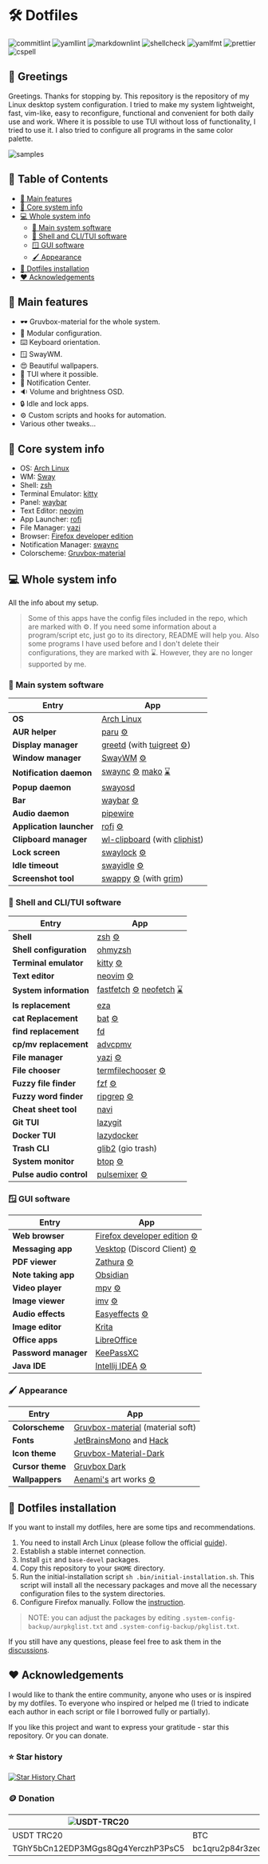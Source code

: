 # :hammer_and_wrench: Dotfiles

![commitlint](https://img.shields.io/github/actions/workflow/status/CelticBoozer/dotfiles/commitlint.yaml?branch=master&label=commitlint)
![yamllint](https://img.shields.io/github/actions/workflow/status/CelticBoozer/dotfiles/yamllint.yaml?branch=master&label=yamllint)
![markdownlint](https://img.shields.io/github/actions/workflow/status/CelticBoozer/dotfiles/markdownlint.yaml?branch=master&label=markdownlint)
![shellcheck](https://img.shields.io/github/actions/workflow/status/CelticBoozer/dotfiles/shellcheck.yaml?branch=master&label=shellcheck)
![yamlfmt](https://img.shields.io/github/actions/workflow/status/CelticBoozer/dotfiles/yamlfmt.yaml?branch=master&label=yamlfmt)
![prettier](https://img.shields.io/github/actions/workflow/status/CelticBoozer/dotfiles/prettier.yaml?branch=master&label=prettier)
![cspell](https://img.shields.io/github/actions/workflow/status/CelticBoozer/dotfiles/cspell.yaml?branch=master&label=cspell)

## :wave: Greetings

Greetings. Thanks for stopping by. This repository is the repository of my Linux
desktop system configuration. I tried to make my system lightweight, fast,
vim-like, easy to reconfigure, functional and convenient for both daily use and
work. Where it is possible to use TUI without loss of functionality, I tried to
use it. I also tried to configure all programs in the same color palette.

![samples](assets/final.png "Gallery")

## :bookmark_tabs: Table of Contents

- [:stars: Main features](#stars-main-features)
- [:brain: Core system info](#brain-core-system-info)
- [:computer: Whole system info](#computer-whole-system-info)
  - [:brain: Main system software](#brain-main-system-software)
  - [:shell: Shell and CLI/TUI software](#shell-shell-and-clitui-software)
  - [:window: GUI software](#window-gui-software)
  - [:paintbrush: Appearance](#paintbrush-appearance)
- [:rocket: Dotfiles installation](#rocket-dotfiles-installation)
- [:heart: Acknowledgements](#heart-acknowledgements)

## :stars: Main features

- :dark_sunglasses: Gruvbox-material for the whole system.
- :wrench: Modular configuration.
- :keyboard: Keyboard orientation.
- :window: SwayWM.
- :heart_eyes: Beautiful wallpapers.
- :floppy_disk: TUI where it possible.
- :bell: Notification Center.
- :sound: Volume and brightness OSD.
- :lock: Idle and lock apps.
- :gear: Custom scripts and hooks for automation.
- Various other tweaks...

## :brain: Core system info

- OS: [Arch Linux](https://archlinux.org/)
- WM: [Sway](https://github.com/swaywm/sway/)
- Shell: [zsh](https://github.com/zsh-users/zsh/)
- Terminal Emulator: [kitty](https://github.com/kovidgoyal/kitty/)
- Panel: [waybar](https://github.com/Alexays/Waybar/)
- Text Editor: [neovim](https://github.com/neovim/neovim/)
- App Launcher: [rofi](https://github.com/lbonn/rofi/)
- File Manager: [yazi](https://github.com/sxyazi/yazi/)
- Browser: [Firefox developer edition](https://www.mozilla.org/en-US/firefox/developer/)
- Notification Manager: [swaync](https://github.com/ErikReider/SwayNotificationCenter/)
- Colorscheme: [Gruvbox-material](https://github.com/sainnhe/gruvbox-material/)

## :computer: Whole system info

<!-- markdownlint-disable MD013 -->
All the info about my setup.

> Some of this apps have the config files included in the repo, which are
  marked with :gear:. If you need some information about a program/script etc,
  just go to its directory, README will help you.
  Also some programs I have used before and I don't delete their configurations,
  they are marked with :hourglass:. However, they are no longer supported by me.

### :brain: Main system software

| Entry                    | App                                                                                                                                                                       |
| ------------------------ | ------------------------------------------------------------------------------------------------------------------------------------------------------------------------- |
| **OS**                   | [Arch Linux](https://archlinux.org/)                                                                                                                                      |
| **AUR helper**           | [paru](https://github.com/Morganamilo/paru/) [:gear:](../.config/paru/)                                                                                                   |
| **Display manager**      | [greetd](https://sr.ht/~kennylevinsen/greetd/) (with [tuigreet](https://github.com/apognu/tuigreet/) [:gear:](../.system-config-backup/greetd/))                          |
| **Window manager**       | [SwayWM](https://github.com/swaywm/sway/) [:gear:](../.config/sway/)                                                                                                      |
| **Notification daemon**  | [swaync](https://github.com/ErikReider/SwayNotificationCenter/) [:gear:](../.config/swaync/)    [mako](https://github.com/emersion/mako/) [:hourglass:](../.config/mako/) |
| **Popup daemon**         | [swayosd](https://github.com/ErikReider/SwayOSD/)                                                                                                                         |
| **Bar**                  | [waybar](https://github.com/Alexays/Waybar/) [:gear:](../.config/waybar/)                                                                                                 |
| **Audio daemon**         | [pipewire](https://github.com/PipeWire/pipewire/)                                                                                                                         |
| **Application launcher** | [rofi](https://github.com/lbonn/rofi/) [:gear:](../.config/rofi/)                                                                                                         |
| **Clipboard manager**    | [wl-clipboard](https://github.com/bugaevc/wl-clipboard/) (with [cliphist](https://github.com/sentriz/cliphist/))                                                          |
| **Lock screen**          | [swaylock](https://github.com/jirutka/swaylock-effects/) [:gear:](../.config/swaylock/)                                                                                   |
| **Idle timeout**         | [swayidle](https://github.com/hyprwm/hypridle/) [:gear:](../.config/swayidle/)                                                                                            |
| **Screenshot tool**      | [swappy](https://github.com/jtheoof/swappy/) [:gear:](../.config/swayidle/) (with [grim](https://sr.ht/~emersion/grim/))                                                  |

### :shell: Shell and CLI/TUI software

| Entry                   | App                                                                                                                                                                                   |
| ----------------------- | ------------------------------------------------------------------------------------------------------------------------------------------------------------------------------------- |
| **Shell**               | [zsh](https://github.com/zsh-users/zsh/) [:gear:](../.zshrc)                                                                                                                          |
| **Shell configuration** | [ohmyzsh](https://github.com/ohmyzsh/ohmyzsh/)                                                                                                                                        |
| **Terminal emulator**   | [kitty](https://sw.kovidgoyal.net/kitty/) [:gear:](../.config/kitty/)                                                                                                                 |
| **Text editor**         | [neovim](https://neovim.io/) [:gear:](https://github.com/CelticBoozer/nvim-config/)                                                                                                   |
| **System information**  | [fastfetch](https://github.com/LinusDierheimer/fastfetch/) [:gear:](../.config/fastfetch/)    [neofetch](https://github.com/dylanaraps/neofetch/) [:hourglass:](../.config/neofetch/) |
| **ls replacement**      | [eza](https://github.com/eza-community/eza/)                                                                                                                                          |
| **cat Replacement**     | [bat](https://github.com/sharkdp/bat/) [:gear:](../.config/bat/)                                                                                                                      |
| **find replacement**    | [fd](https://github.com/sharkdp/fd/)                                                                                                                                                  |
| **cp/mv replacement**   | [advcpmv](https://github.com/jarun/advcpmv)                                                                                                                                           |
| **File manager**        | [yazi](https://github.com/sxyazi/yazi/) [:gear:](../.config/yazi/)                                                                                                                    |
| **File chooser**        | [termfilechooser](https://github.com/hunkyburrito/xdg-desktop-portal-termfilechooser/) [:gear:](../.config/xdg-desktop-portal-termfilechooser/)                                       |
| **Fuzzy file finder**   | [fzf](https://github.com/junegunn/fzf/)  [:gear:](../.fzfrc)                                                                                                                          |
| **Fuzzy word finder**   | [ripgrep](https://github.com/BurntSushi/ripgrep/) [:gear:](../.ripgreprc)                                                                                                             |
| **Cheat sheet tool**    | [navi](https://github.com/denisidoro/navi)                                                                                                                                            |
| **Git TUI**             | [lazygit](https://github.com/jesseduffield/lazygit/)                                                                                                                                  |
| **Docker TUI**          | [lazydocker](https://github.com/jesseduffield/lazydocker/)                                                                                                                            |
| **Trash CLI**           | [glib2](https://archlinux.org/packages/core/x86_64/glib2) (gio trash)                                                                                                                 |
| **System monitor**      | [btop](https://github.com/aristocratos/btop/) [:gear:](../.config/btop/)                                                                                                              |
| **Pulse audio control** | [pulsemixer](https://github.com/GeorgeFilipkin/pulsemixer/) [:gear:](../.config/pulsemixer.cfg)                                                                                       |

### :window: GUI software

| Entry                | App                                                                                                         |
| -------------------- | ----------------------------------------------------------------------------------------------------------- |
| **Web browser**      | [Firefox developer edition](https://www.mozilla.org/en-US/firefox/developer/) [:gear:](../.config/firefox/) |
| **Messaging app**    | [Vesktop](https://github.com/Vencord/Vesktop/) (Discord Client) [:gear:](../.config/vesktop/)               |
| **PDF viewer**       | [Zathura](https://github.com/pwmt/zathura/) [:gear:](../.config/zathura/)                                   |
| **Note taking app**  | [Obsidian](https://obsidian.md/)                                                                            |
| **Video player**     | [mpv](https://github.com/mpv-player/mpv/) [:gear:](../.config/mpv/)                                         |
| **Image viewer**     | [imv](https://github.com/eXeC64/imv/) [:gear:](../.config/imv/)                                             |
| **Audio effects**    | [Easyeffects](https://github.com/wwmm/easyeffects/) [:gear:](../.config/easyeffects/)                       |
| **Image editor**     | [Krita](https://krita.org/)                                                                                 |
| **Office apps**      | [LibreOffice](https://www.libreoffice.org/)                                                                 |
| **Password manager** | [KeePassXC](https://github.com/keepassxreboot/keepassxc/)                                                   |
| **Java IDE**         | [Intellij IDEA](https://www.jetbrains.com/idea/) [:gear:](../.ideavimrc)                                    |

### :paintbrush: Appearance

| Entry            | App                                                                                                           |
| ---------------- | ------------------------------------------------------------------------------------------------------------- |
| **Colorscheme**  | [Gruvbox-material](https://github.com/sainnhe/gruvbox-material/) (material soft)                              |
| **Fonts**        | [JetBrainsMono](https://www.jetbrains.com/es-es/lp/mono/) and [Hack](https://github.com/source-foundry/Hack/) |
| **Icon theme**   | [Gruvbox-Material-Dark](https://github.com/TheGreatMcPain/gruvbox-material-gtk/)                              |
| **Cursor theme** | [Gruvbox Dark](https://gitlab.com/cursors/simp1e/)                                                            |
| **Wallpappers**  | [Aenami's](https://www.instagram.com/aenami.art/) art works [:gear:](../.wallpaper/)                          |

## :rocket: Dotfiles installation

If you want to install my dotfiles, here are some tips and recommendations.

1. You need to install Arch Linux (please follow the official
   [guide](https://wiki.archlinux.org/title/Installation_guide)).
2. Establish a stable internet connection.
3. Install `git` and `base-devel` packages.
4. Copy this repository to your `$HOME` directory.
5. Run the initial-installation script `sh .bin/initial-installation.sh`. This
   script will install all the necessary packages and move all the necessary
   configuration files to the system directories.
6. Configure Firefox manually. Follow the [instruction](../.config/firefox/).

> NOTE: you can adjust the packages by editing
  `.system-config-backup/aurpkglist.txt` and `.system-config-backup/pkglist.txt`.

If you still have any questions, please feel free to ask them in the
[discussions](https://github.com/CelticBoozer/dotfiles/discussions/).

## :heart: Acknowledgements

I would like to thank the entire community, anyone who uses or is inspired by
my dotfiles. To everyone who inspired or helped me (I tried to indicate each
author in each script or file I borrowed fully or partially).

If you like this project and want to express your gratitude - star this
repository. Or you can donate.

### :star: Star history

[![Star History Chart](https://api.star-history.com/svg?repos=CelticBoozer/dotfiles&type=Timeline&theme=dark)](https://star-history.com/#CelticBoozer/dotfiles&Timeline)

### :coin: Donation

<!-- markdownlint-disable MD033 -->
| ![USDT-TRC20](assets/USDT.jpg)             | ![BTC](assets/BTC.jpg)                     | ![ETH](assets/ETH.jpg)                     |
| ------------------------------------------ | ------------------------------------------ | ------------------------------------------ |
| USDT TRC20                                 | BTC                                        | ETH                                        |
| TGhY5bCn12EDP3MGgs8Qg4YerczhP3PsC5         | bc1qru2p84r3zecva68e804jtjqp923mx2eekqwg3a | 0xb00d88737B0BD4f5cb5fc7519b3d27045b796ceb |
